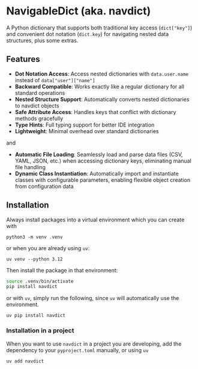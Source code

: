 # NavigableDict (aka. navdict)

A Python dictionary that supports both traditional key access (`dict["key"]`)
and convenient dot notation (`dict.key`) for navigating nested data 
structures, plus some extras.

## Features

- **Dot Notation Access**: Access nested dictionaries with `data.user.name` instead of `data["user"]["name"]`
- **Backward Compatible**: Works exactly like a regular dictionary for all standard operations
- **Nested Structure Support**: Automatically converts nested dictionaries to navdict objects
- **Safe Attribute Access**: Handles keys that conflict with dictionary methods gracefully
- **Type Hints**: Full typing support for better IDE integration
- **Lightweight**: Minimal overhead over standard dictionaries

and 

- **Automatic File Loading**: Seamlessly load and parse data files (CSV, YAML, JSON, etc.) when accessing dictionary keys, eliminating manual file handling
- **Dynamic Class Instantiation**: Automatically import and instantiate classes with configurable parameters, enabling flexible object creation from configuration data


## Installation

Always install packages into a virtual environment which you can create with
```shell
python3 -m venv .venv
```
or when you are already using `uv`:
```shell
uv venv --python 3.12
```

Then install the package in that environment:

```bash
source .venv/bin/activate
pip install navdict
```

or with `uv`, simply run the following, since `uv` will automatically use 
the environment.

```shell
uv pip install navdict
```

### Installation in a project

When you want to use `navdict` in a project you are developing, add the 
dependency to your `pyproject.toml` manually, or using `uv`

```shell
uv add navdict
```
